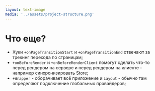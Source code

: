 ```yaml
---
layout: text-image
media: '../assets/project-structure.png'
---
```


# Что еще?

<v-clicks>

- Хуки `+onPageTransitionStart` и `+onPageTransitionEnd` отвечают за трекинг перехода по страницам;
- `+onBeforeRender` и `+onBeforeRenderClient` помогут сделать что-то перед рендером на сервере и перед рендером на клиенте - например синхронизировать Store;
- `+Wrapper` - оборачивает всё приложение и `Layout` - обычно там определяют подключение глобальных провайдеров;

</v-clicks>

<Counter/>